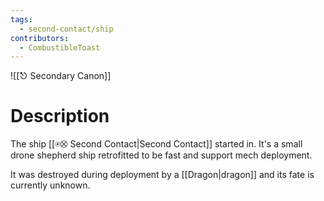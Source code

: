 ```yaml
---
tags:
  - second-contact/ship
contributors:
  - CombustibleToast
---
```

![[⎋ Secondary Canon]]

# Description
The ship [[⍟⛒ Second Contact|Second Contact]] started in. It's a small drone shepherd ship retrofitted to be fast and support mech deployment. 

It was destroyed during deployment by a [[Dragon|dragon]] and its fate is currently unknown.
